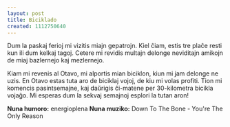 ```yaml
---
layout: post
title: Biciklado
created: 1112750640
---
```

Dum la paskaj ferioj mi vizitis miajn gepatrojn.  Kiel ĉiam, estis tre plaĉe resti kun ili dum kelkaj tagoj.  Cetere mi revidis multajn delonge neviditajn amikojn de miaj bazlernejo kaj mezlernejo.

Kiam mi revenis al Otavo, mi alportis mian biciklon, kiun mi jam delonge ne uzis.  En Otavo estas tuta aro de biciklaj vojoj, de kiu mi volas profiti.  Tion mi komencis pasintsemajne, kaj daŭrigis ĉi-matene per 30-kilometra bicikla vojaĝo.  Mi esperas dum la sekvaj semajnoj esplori la tutan aron!

<b>Nuna humoro:</b> energioplena
<b>Nuna muziko:</b> Down To The Bone - You're The Only Reason
